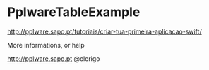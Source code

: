 # PplwareTableExample

http://pplware.sapo.pt/tutoriais/criar-tua-primeira-aplicacao-swift/

More informations, or help

http://pplware.sapo.pt
@clerigo
